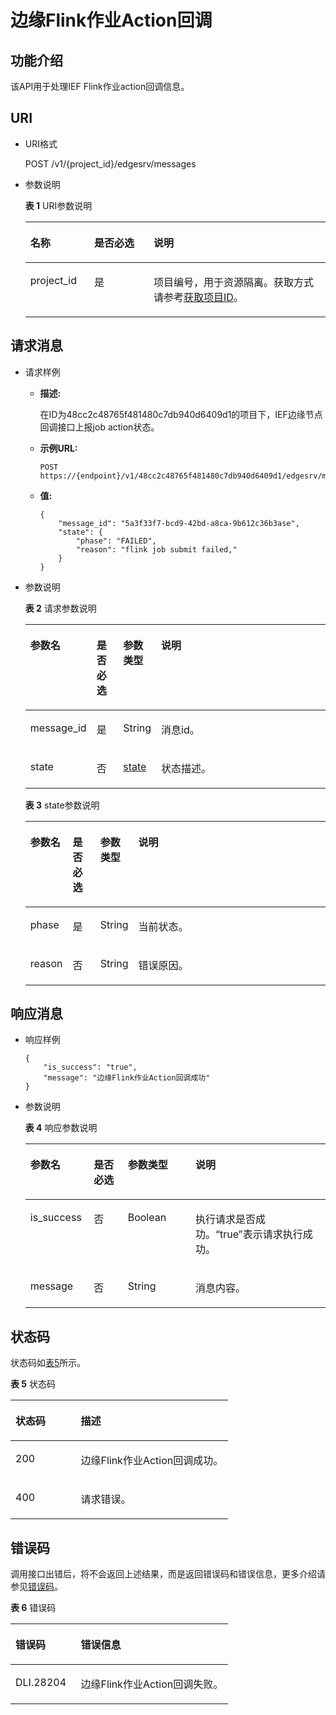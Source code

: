 # 边缘Flink作业Action回调<a name="dli_02_0288"></a>

## 功能介绍<a name="s9b3bf6d5478e4f40809183a8e4c945c8"></a>

该API用于处理IEF Flink作业action回调信息。

## URI<a name="s6a7bbfd0e1f9428cb2a117c6209d3ecc"></a>

-   URI格式

    POST /v1/\{project\_id\}/edgesrv/messages

-   参数说明

    **表 1**  URI参数说明

    <a name="tbaca857a157e4997b5dbb988edcf993c"></a>
    <table><thead align="left"><tr id="r03e4a55add6647aca133cd70d01d82aa"><th class="cellrowborder" valign="top" width="21.29%" id="mcps1.2.4.1.1"><p id="aa631a19e68664105b7cc08c51b3bd00d"><a name="aa631a19e68664105b7cc08c51b3bd00d"></a><a name="aa631a19e68664105b7cc08c51b3bd00d"></a>名称</p>
    </th>
    <th class="cellrowborder" valign="top" width="19.77%" id="mcps1.2.4.1.2"><p id="zh-cn_topic_0064335565_p141410194812"><a name="zh-cn_topic_0064335565_p141410194812"></a><a name="zh-cn_topic_0064335565_p141410194812"></a>是否必选</p>
    </th>
    <th class="cellrowborder" valign="top" width="58.940000000000005%" id="mcps1.2.4.1.3"><p id="a3119b8debd144b84aa0801c3b984f22d"><a name="a3119b8debd144b84aa0801c3b984f22d"></a><a name="a3119b8debd144b84aa0801c3b984f22d"></a>说明</p>
    </th>
    </tr>
    </thead>
    <tbody><tr id="rc2d25e8962944b0b9d498c736bc7c1df"><td class="cellrowborder" valign="top" width="21.29%" headers="mcps1.2.4.1.1 "><p id="p3492262515356"><a name="p3492262515356"></a><a name="p3492262515356"></a>project_id</p>
    </td>
    <td class="cellrowborder" valign="top" width="19.77%" headers="mcps1.2.4.1.2 "><p id="p1016041415356"><a name="p1016041415356"></a><a name="p1016041415356"></a>是</p>
    </td>
    <td class="cellrowborder" valign="top" width="58.940000000000005%" headers="mcps1.2.4.1.3 "><p id="p1310472724012"><a name="p1310472724012"></a><a name="p1310472724012"></a>项目编号，用于资源隔离。获取方式请参考<a href="获取项目ID.md">获取项目ID</a>。</p>
    </td>
    </tr>
    </tbody>
    </table>


## 请求消息<a name="s90a833072d73410195d15a24ded71831"></a>

-   请求样例
    -   **描述:**

        在ID为48cc2c48765f481480c7db940d6409d1的项目下，IEF边缘节点回调接口上报job action状态。

    -   **示例URL:**

        ```
        POST https://{endpoint}/v1/48cc2c48765f481480c7db940d6409d1/edgesrv/messages
        ```

    -   **值:**

        ```
        {
            "message_id": "5a3f33f7-bcd9-42bd-a8ca-9b612c36b3ase",
            "state": {
                "phase": "FAILED",
                "reason": "flink job submit failed,"
            }
        }
        ```


-   参数说明

    **表 2**  请求参数说明

    <a name="t3c2a16bb2526480f9ae1cfcc5bd53cd9"></a>
    <table><thead align="left"><tr id="rb6596f648dee4d66b67623a5a840bc08"><th class="cellrowborder" valign="top" width="13.04%" id="mcps1.2.5.1.1"><p id="a50ff33b347ac4474b6c7e31bff2ea607"><a name="a50ff33b347ac4474b6c7e31bff2ea607"></a><a name="a50ff33b347ac4474b6c7e31bff2ea607"></a>参数名</p>
    </th>
    <th class="cellrowborder" valign="top" width="9.35%" id="mcps1.2.5.1.2"><p id="a464d26a0587d4b39af84eee1ff9edc54"><a name="a464d26a0587d4b39af84eee1ff9edc54"></a><a name="a464d26a0587d4b39af84eee1ff9edc54"></a>是否必选</p>
    </th>
    <th class="cellrowborder" valign="top" width="10.81%" id="mcps1.2.5.1.3"><p id="zh-cn_topic_0064335565_p748325710328"><a name="zh-cn_topic_0064335565_p748325710328"></a><a name="zh-cn_topic_0064335565_p748325710328"></a>参数类型</p>
    </th>
    <th class="cellrowborder" valign="top" width="66.8%" id="mcps1.2.5.1.4"><p id="zh-cn_topic_0064335565_p216409810328"><a name="zh-cn_topic_0064335565_p216409810328"></a><a name="zh-cn_topic_0064335565_p216409810328"></a>说明</p>
    </th>
    </tr>
    </thead>
    <tbody><tr id="row35041951134414"><td class="cellrowborder" valign="top" width="13.04%" headers="mcps1.2.5.1.1 "><p id="p1981955282117"><a name="p1981955282117"></a><a name="p1981955282117"></a>message_id</p>
    </td>
    <td class="cellrowborder" valign="top" width="9.35%" headers="mcps1.2.5.1.2 "><p id="p12819125262113"><a name="p12819125262113"></a><a name="p12819125262113"></a>是</p>
    </td>
    <td class="cellrowborder" valign="top" width="10.81%" headers="mcps1.2.5.1.3 "><p id="p282010522211"><a name="p282010522211"></a><a name="p282010522211"></a>String</p>
    </td>
    <td class="cellrowborder" valign="top" width="66.8%" headers="mcps1.2.5.1.4 "><p id="p1261910062215"><a name="p1261910062215"></a><a name="p1261910062215"></a>消息id。</p>
    </td>
    </tr>
    <tr id="row12766124772114"><td class="cellrowborder" valign="top" width="13.04%" headers="mcps1.2.5.1.1 "><p id="p8820185214218"><a name="p8820185214218"></a><a name="p8820185214218"></a>state</p>
    </td>
    <td class="cellrowborder" valign="top" width="9.35%" headers="mcps1.2.5.1.2 "><p id="p28201652172112"><a name="p28201652172112"></a><a name="p28201652172112"></a>否</p>
    </td>
    <td class="cellrowborder" valign="top" width="10.81%" headers="mcps1.2.5.1.3 "><p id="p08201052192116"><a name="p08201052192116"></a><a name="p08201052192116"></a><a href="#table1423120135238">state</a></p>
    </td>
    <td class="cellrowborder" valign="top" width="66.8%" headers="mcps1.2.5.1.4 "><p id="p18726185102216"><a name="p18726185102216"></a><a name="p18726185102216"></a>状态描述。</p>
    </td>
    </tr>
    </tbody>
    </table>

    **表 3**  state参数说明

    <a name="table1423120135238"></a>
    <table><thead align="left"><tr id="row1223111392315"><th class="cellrowborder" valign="top" width="13.04%" id="mcps1.2.5.1.1"><p id="p19232111342315"><a name="p19232111342315"></a><a name="p19232111342315"></a>参数名</p>
    </th>
    <th class="cellrowborder" valign="top" width="9.35%" id="mcps1.2.5.1.2"><p id="p623221314239"><a name="p623221314239"></a><a name="p623221314239"></a>是否必选</p>
    </th>
    <th class="cellrowborder" valign="top" width="10.81%" id="mcps1.2.5.1.3"><p id="p1523281310238"><a name="p1523281310238"></a><a name="p1523281310238"></a>参数类型</p>
    </th>
    <th class="cellrowborder" valign="top" width="66.8%" id="mcps1.2.5.1.4"><p id="p162324135232"><a name="p162324135232"></a><a name="p162324135232"></a>说明</p>
    </th>
    </tr>
    </thead>
    <tbody><tr id="row723211314235"><td class="cellrowborder" valign="top" width="13.04%" headers="mcps1.2.5.1.1 "><p id="p166511854192410"><a name="p166511854192410"></a><a name="p166511854192410"></a>phase</p>
    </td>
    <td class="cellrowborder" valign="top" width="9.35%" headers="mcps1.2.5.1.2 "><p id="p865125412414"><a name="p865125412414"></a><a name="p865125412414"></a>是</p>
    </td>
    <td class="cellrowborder" valign="top" width="10.81%" headers="mcps1.2.5.1.3 "><p id="p9651115462415"><a name="p9651115462415"></a><a name="p9651115462415"></a>String</p>
    </td>
    <td class="cellrowborder" valign="top" width="66.8%" headers="mcps1.2.5.1.4 "><p id="p7232201310238"><a name="p7232201310238"></a><a name="p7232201310238"></a>当前状态。</p>
    </td>
    </tr>
    <tr id="row22321813182316"><td class="cellrowborder" valign="top" width="13.04%" headers="mcps1.2.5.1.1 "><p id="p15319147152512"><a name="p15319147152512"></a><a name="p15319147152512"></a>reason</p>
    </td>
    <td class="cellrowborder" valign="top" width="9.35%" headers="mcps1.2.5.1.2 "><p id="p731911712253"><a name="p731911712253"></a><a name="p731911712253"></a>否</p>
    </td>
    <td class="cellrowborder" valign="top" width="10.81%" headers="mcps1.2.5.1.3 "><p id="p6319975255"><a name="p6319975255"></a><a name="p6319975255"></a>String</p>
    </td>
    <td class="cellrowborder" valign="top" width="66.8%" headers="mcps1.2.5.1.4 "><p id="p12232101319232"><a name="p12232101319232"></a><a name="p12232101319232"></a>错误原因。</p>
    </td>
    </tr>
    </tbody>
    </table>


## 响应消息<a name="sb9b709576ce84cc5aeb28d9133e7741b"></a>

-   响应样例

    ```
    {
        "is_success": "true",
        "message": "边缘Flink作业Action回调成功"
    }
    ```

-   参数说明

    **表 4**  响应参数说明

    <a name="t0d27d7cf309a4b078789fdce81be4b36"></a>
    <table><thead align="left"><tr id="rb20a976e281f4bb7bf0c3d7458d6ddf7"><th class="cellrowborder" valign="top" width="21.15%" id="mcps1.2.5.1.1"><p id="zh-cn_topic_0064335565_p42893210328"><a name="zh-cn_topic_0064335565_p42893210328"></a><a name="zh-cn_topic_0064335565_p42893210328"></a>参数名</p>
    </th>
    <th class="cellrowborder" valign="top" width="11.31%" id="mcps1.2.5.1.2"><p id="aa5a1673b8e9149d09001628e9caa78d9"><a name="aa5a1673b8e9149d09001628e9caa78d9"></a><a name="aa5a1673b8e9149d09001628e9caa78d9"></a>是否必选</p>
    </th>
    <th class="cellrowborder" valign="top" width="22.54%" id="mcps1.2.5.1.3"><p id="afd1d2e67cf4b4a3e8d2a5a02c7d145f1"><a name="afd1d2e67cf4b4a3e8d2a5a02c7d145f1"></a><a name="afd1d2e67cf4b4a3e8d2a5a02c7d145f1"></a>参数类型</p>
    </th>
    <th class="cellrowborder" valign="top" width="45%" id="mcps1.2.5.1.4"><p id="a82881821f59f40c0b0bb4b6b34d6ea76"><a name="a82881821f59f40c0b0bb4b6b34d6ea76"></a><a name="a82881821f59f40c0b0bb4b6b34d6ea76"></a>说明</p>
    </th>
    </tr>
    </thead>
    <tbody><tr id="raf7543ddbbd7434680507661da53b6f6"><td class="cellrowborder" valign="top" width="21.15%" headers="mcps1.2.5.1.1 "><p id="p19731617125720"><a name="p19731617125720"></a><a name="p19731617125720"></a>is_success</p>
    </td>
    <td class="cellrowborder" valign="top" width="11.31%" headers="mcps1.2.5.1.2 "><p id="p1497341705714"><a name="p1497341705714"></a><a name="p1497341705714"></a>否</p>
    </td>
    <td class="cellrowborder" valign="top" width="22.54%" headers="mcps1.2.5.1.3 "><p id="p1297214176578"><a name="p1297214176578"></a><a name="p1297214176578"></a>Boolean</p>
    </td>
    <td class="cellrowborder" valign="top" width="45%" headers="mcps1.2.5.1.4 "><p id="p109711817125720"><a name="p109711817125720"></a><a name="p109711817125720"></a>执行请求是否成功。<span class="parmvalue" id="parmvalue1801866516843"><a name="parmvalue1801866516843"></a><a name="parmvalue1801866516843"></a>“true”</span>表示请求执行成功。</p>
    </td>
    </tr>
    <tr id="row146054616226"><td class="cellrowborder" valign="top" width="21.15%" headers="mcps1.2.5.1.1 "><p id="p166111464229"><a name="p166111464229"></a><a name="p166111464229"></a>message</p>
    </td>
    <td class="cellrowborder" valign="top" width="11.31%" headers="mcps1.2.5.1.2 "><p id="p146224619228"><a name="p146224619228"></a><a name="p146224619228"></a>否</p>
    </td>
    <td class="cellrowborder" valign="top" width="22.54%" headers="mcps1.2.5.1.3 "><p id="p12625467227"><a name="p12625467227"></a><a name="p12625467227"></a>String</p>
    </td>
    <td class="cellrowborder" valign="top" width="45%" headers="mcps1.2.5.1.4 "><p id="p1162144612211"><a name="p1162144612211"></a><a name="p1162144612211"></a>消息内容。</p>
    </td>
    </tr>
    </tbody>
    </table>


## 状态码<a name="sf39cfd445ad24e9e82754fcb0027179d"></a>

状态码如[表5](#tb12870f1c5f24b27abd55ca24264af36)所示。

**表 5**  状态码

<a name="tb12870f1c5f24b27abd55ca24264af36"></a>
<table><thead align="left"><tr id="r8d54231f95b14c01a5e55e95f3b2e838"><th class="cellrowborder" valign="top" width="30%" id="mcps1.2.3.1.1"><p id="ab49d21f312644072a331f43e92baf853"><a name="ab49d21f312644072a331f43e92baf853"></a><a name="ab49d21f312644072a331f43e92baf853"></a>状态码</p>
</th>
<th class="cellrowborder" valign="top" width="70%" id="mcps1.2.3.1.2"><p id="aea1d3bd107bb4c499da79a88832d256c"><a name="aea1d3bd107bb4c499da79a88832d256c"></a><a name="aea1d3bd107bb4c499da79a88832d256c"></a>描述</p>
</th>
</tr>
</thead>
<tbody><tr id="r211ad4eb571d4d938e5579998723174e"><td class="cellrowborder" valign="top" width="30%" headers="mcps1.2.3.1.1 "><p id="a3153e07b3a9749adba92599fe6628fbf"><a name="a3153e07b3a9749adba92599fe6628fbf"></a><a name="a3153e07b3a9749adba92599fe6628fbf"></a>200</p>
</td>
<td class="cellrowborder" valign="top" width="70%" headers="mcps1.2.3.1.2 "><p id="p104431642124811"><a name="p104431642124811"></a><a name="p104431642124811"></a>边缘Flink作业Action回调成功。</p>
</td>
</tr>
<tr id="row44937531727"><td class="cellrowborder" valign="top" width="30%" headers="mcps1.2.3.1.1 "><p id="p184941532219"><a name="p184941532219"></a><a name="p184941532219"></a>400</p>
</td>
<td class="cellrowborder" valign="top" width="70%" headers="mcps1.2.3.1.2 "><p id="p2049413539219"><a name="p2049413539219"></a><a name="p2049413539219"></a>请求错误。</p>
</td>
</tr>
</tbody>
</table>

## 错误码<a name="section13596141025715"></a>

调用接口出错后，将不会返回上述结果，而是返回错误码和错误信息，更多介绍请参见[错误码](错误码.md)。

**表 6**  错误码

<a name="table847819307387"></a>
<table><thead align="left"><tr id="row2479163016383"><th class="cellrowborder" valign="top" width="30%" id="mcps1.2.3.1.1"><p id="p114796309389"><a name="p114796309389"></a><a name="p114796309389"></a>错误码</p>
</th>
<th class="cellrowborder" valign="top" width="70%" id="mcps1.2.3.1.2"><p id="p1647973053817"><a name="p1647973053817"></a><a name="p1647973053817"></a>错误信息</p>
</th>
</tr>
</thead>
<tbody><tr id="row1047920308387"><td class="cellrowborder" valign="top" width="30%" headers="mcps1.2.3.1.1 "><p id="p091385017493"><a name="p091385017493"></a><a name="p091385017493"></a>DLI.28204</p>
</td>
<td class="cellrowborder" valign="top" width="70%" headers="mcps1.2.3.1.2 "><p id="p262114124507"><a name="p262114124507"></a><a name="p262114124507"></a>边缘Flink作业Action回调失败。</p>
</td>
</tr>
</tbody>
</table>

